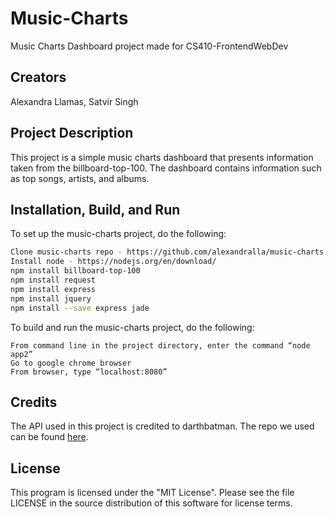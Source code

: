 ﻿# Music-Charts
Music Charts Dashboard project made for CS410-FrontendWebDev

## Creators
Alexandra Llamas, Satvir Singh

## Project Description
This project is a simple music charts dashboard that presents information taken from the billboard-top-100.
The dashboard contains information such as top songs, artists, and albums.

## Installation, Build, and Run

To set up the music-charts project, do the following:

```bash
Clone music-charts repo - https://github.com/alexandralla/music-charts.git
Install node - https://nodejs.org/en/download/
npm install billboard-top-100
npm install request
npm install express
npm install jquery
npm install --save express jade
```

To build and run the music-charts project, do the following:

```
From command line in the project directory, enter the command “node app2”
Go to google chrome browser
From browser, type “localhost:8080”
```

## Credits

The API used in this project is credited to darthbatman. The repo we used can be found [here](https://github.com/darthbatman/billboard-top-100#readme).


## License
This program is licensed under the "MIT License". Please see the file LICENSE in the source distribution of this software for license terms.